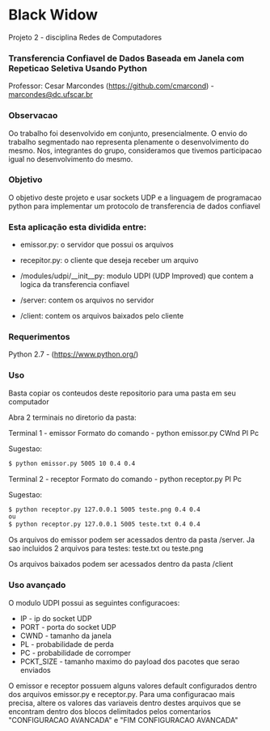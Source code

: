 # Black Widow

Projeto 2 - disciplina Redes de Computadores

### Transferencia Confiavel de Dados Baseada em Janela com Repeticao Seletiva Usando Python

Professor: Cesar Marcondes (https://github.com/cmarcond) - marcondes@dc.ufscar.br

### Observacao

Oo trabalho foi desenvolvido em conjunto, presencialmente. O envio do trabalho segmentado nao representa plenamente o desenvolvimento do mesmo. Nos, integrantes do grupo, consideramos que tivemos participacao igual no desenvolvimento do mesmo.

### Objetivo

O objetivo deste projeto e usar sockets UDP e a linguagem de programacao python para implementar um protocolo de transferencia de dados confiavel

### Esta aplicação esta dividida entre:

- emissor.py: o servidor que possui os arquivos
- recepitor.py: o cliente que deseja receber um arquivo
- /modules/udpi/__init__py: modulo UDPI (UDP Improved) que contem a logica da transferencia confiavel

- /server: contem os arquivos no servidor
- /client: contem os arquivos baixados pelo cliente

### Requerimentos

Python 2.7 - (https://www.python.org/)

### Uso

Basta copiar os conteudos deste repositorio para uma pasta em seu computador

Abra 2 terminais no diretorio da pasta:

Terminal 1 - emissor
Formato do comando - python emissor.py <numero da porta> CWnd Pl Pc

Sugestao:
``` bash
$ python emissor.py 5005 10 0.4 0.4
```

Terminal 2 - receptor
Formato do comando - python receptor.py <sender-hostname> <sender-porta> <filename> Pl Pc

Sugestao:
``` bash
$ python receptor.py 127.0.0.1 5005 teste.png 0.4 0.4
ou
$ python receptor.py 127.0.0.1 5005 teste.txt 0.4 0.4
```

Os arquivos do emissor podem ser acessados dentro da pasta /server. Ja sao incluidos 2 arquivos para testes: teste.txt ou teste.png

Os arquivos baixados podem ser acessados dentro da pasta /client

### Uso avançado

O modulo UDPI possui as seguintes configuracoes:
* IP - ip do socket UDP
* PORT - porta do socket UDP
* CWND - tamanho da janela
* PL - probabilidade de perda
* PC - probabilidade de corromper
* PCKT_SIZE - tamanho maximo do payload dos pacotes que serao enviados

O emissor e receptor possuem alguns valores default configurados dentro dos arquivos emissor.py e receptor.py. Para uma configuracao mais precisa, altere os valores das variaveis dentro destes arquivos que se encontram dentro dos blocos delimitados pelos comentarios "CONFIGURACAO AVANCADA" e "FIM CONFIGURACAO AVANCADA"
